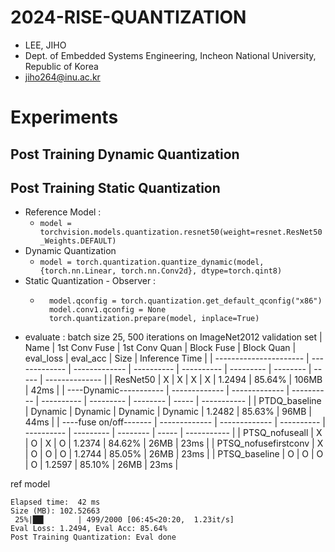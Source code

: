 # 2024-RISE-QUANTIZATION
-  LEE, JIHO
-  Dept. of Embedded Systems Engineering, Incheon National University, Republic of Korea
-  jiho264@inu.ac.kr  


# Experiments
## Post Training Dynamic Quantization
## Post Training Static Quantization
- Reference Model : 
  - ```model = torchvision.models.quantization.resnet50(weight=resnet.ResNet50_Weights.DEFAULT)```
- Dynamic Quantization
  - ```model = torch.quantization.quantize_dynamic(model, {torch.nn.Linear, torch.nn.Conv2d}, dtype=torch.qint8)```
- Static Quantization - Observer :
    - ```log
        model.qconfig = torch.quantization.get_default_qconfig("x86")
        model.conv1.qconfig = None
        torch.quantization.prepare(model, inplace=True)
        ```
- evaluate : batch size 25, 500 iterations on ImageNet2012 validation set
| Name                   | 1st Conv Fuse | 1st Conv Quan | Block Fuse | Block Quan | eval_loss | eval_acc | Size  | Inference Time |
| ---------------------- | ------------- | ------------- | ---------- | ---------- | --------- | -------- | ----- | -------------- |
| ResNet50               | X             | X             | X          | X          | 1.2494    | 85.64%   | 106MB | 42ms           |
| ----Dynamic----------- | ------------- | ------------- | ---------- | ---------- | --------- | -------- | ----- | -----------    |
| PTDQ_baseline          | Dynamic       | Dynamic       | Dynamic    | Dynamic    | 1.2482    | 85.63%   | 96MB  | 44ms           |
| ----fuse on/off------- | ------------- | ------------- | ---------- | ---------- | --------- | -------- | ----- | -----------    |
| PTSQ_nofuseall         | X             | O             | X          | O          | 1.2374    | 84.62%   | 26MB  | 23ms           |
| PTSQ_nofusefirstconv   | X             | O             | O          | O          | 1.2744    | 85.05%   | 26MB  | 23ms           |
| PTSQ_baseline          | O             | O             | O          | O          | 1.2597    | 85.10%   | 26MB  | 23ms           |






ref model
```log
Elapsed time:  42 ms
Size (MB): 102.52663
 25%|██▍       | 499/2000 [06:45<20:20,  1.23it/s]
Eval Loss: 1.2494, Eval Acc: 85.64%
Post Training Quantization: Eval done
```